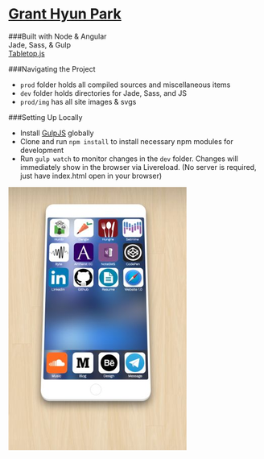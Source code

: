 # [Grant Hyun Park](www.granthpark.me)
###Built with
Node & Angular  
Jade, Sass, & Gulp  
[Tabletop.js](https://github.com/jsoma/tabletop)  

###Navigating the Project
* `prod` folder holds all compiled sources and miscellaneous items
* `dev` folder holds directories for Jade, Sass, and JS
* `prod/img` has all site images & svgs  

###Setting Up Locally
* Install [GulpJS](http://gulpjs.com/) globally
* Clone and run `npm install` to install necessary npm modules for development
* Run `gulp watch` to monitor changes in the `dev` folder. Changes will immediately show in the browser via Livereload. (No server is required, just have index.html open in your browser)

![](prod/img/website.jpg?raw=true "Grant Hyun Park")
